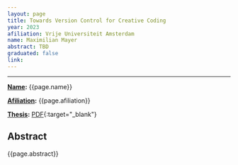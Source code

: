 ```yaml
---
layout: page
title: Towards Version Control for Creative Coding
year: 2023
afiliation: Vrije Universiteit Amsterdam
name: Maximilian Mayer
abstract: TBD
graduated: false
link:
---
```


---
**[Name](#):** {{page.name}}

**[Afiliation](#):** {{page.afiliation}}

**[Thesis](#):** [PDF]({{page.link}}){:target="_blank"}

## Abstract

{{page.abstract}}